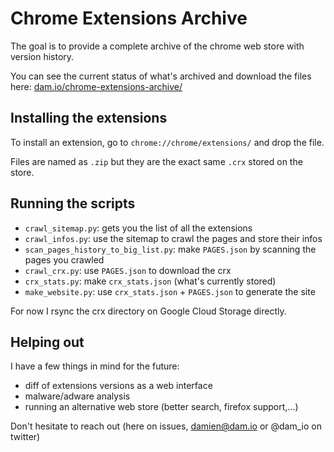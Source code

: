 
# Chrome Extensions Archive

The goal is to provide a complete archive of the chrome web store with version
history.

You can see the current status of what's archived and download the files here:
[dam.io/chrome-extensions-archive/](http://dam.io/chrome-extensions-archive/)

## Installing the extensions

To install an extension, go to `chrome://chrome/extensions/` and drop the file.

Files are named as `.zip` but they are the exact same `.crx` stored on the store.

## Running the scripts

- `crawl_sitemap.py`: gets you the list of all the extensions
- `crawl_infos.py`: use the sitemap to crawl the pages and store their infos
- `scan_pages_history_to_big_list.py`: make `PAGES.json` by scanning the pages
you crawled
- `crawl_crx.py`: use `PAGES.json` to download the crx
- `crx_stats.py`: make `crx_stats.json` (what's currently stored)
- `make_website.py`: use `crx_stats.json` + `PAGES.json` to generate the site

For now I rsync the crx directory on Google Cloud Storage directly.

## Helping out

I have a few things in mind for the future:

- diff of extensions versions as a web interface
- malware/adware analysis
- running an alternative web store (better search, firefox support,...)

Don't hesitate to reach out (here on issues, damien@dam.io or @dam_io on twitter)
